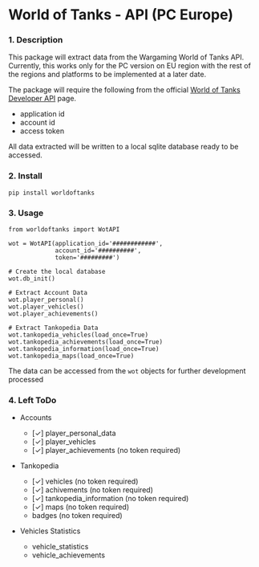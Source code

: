 # World of Tanks - API (PC Europe)

### 1. Description
This package will extract data from the Wargaming World of Tanks API.      
Currently, this works only for the PC version on EU region with the rest of the regions and platforms to be implemented at a later date.

The package will require the following from the official [World of Tanks Developer API](https://developers.wargaming.net/) page.
* application id
* account id
* access token

All data extracted will be written to a local sqlite database ready to be accessed.

### 2. Install

```
pip install worldoftanks
```

### 3. Usage

```
from worldoftanks import WotAPI

wot = WotAPI(application_id='############',
             account_id='##########',
             token='#########')

# Create the local database
wot.db_init()
```

```
# Extract Account Data
wot.player_personal()
wot.player_vehicles()
wot.player_achievements()

# Extract Tankopedia Data
wot.tankopedia_vehicles(load_once=True)
wot.tankopedia_achievements(load_once=True)
wot.tankopedia_information(load_once=True)
wot.tankopedia_maps(load_once=True)
```

The data can be accessed from the ```wot``` objects for further development processed

### 4. Left ToDo

- Accounts   
	- [✓] player_personal_data
	- [✓] player_vehicles
	- [✓] player_achievements (no token required)

- Tankopedia
	- [✓] vehicles (no token required)
	- [✓] achivements (no token required)
	- [✓] tankopedia_information (no token required)
	- [✓] maps (no token required)
	- badges (no token required)

- Vehicles Statistics
	- vehicle_statistics
	- vehicle_achievements